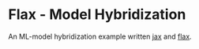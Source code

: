# Flax - Model Hybridization

An ML-model hybridization example written [jax](https://github.com/google/jax) and [flax](https://github.com/google/flax).